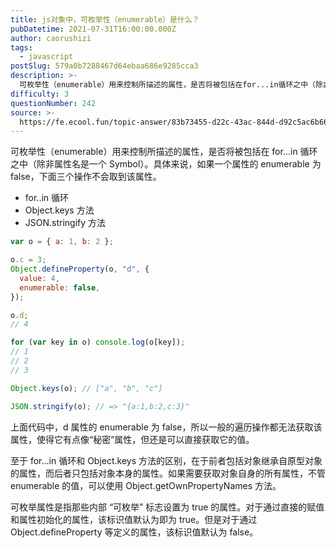 ```yaml
---
title: js对象中，可枚举性（enumerable）是什么？
pubDatetime: 2021-07-31T16:00:00.000Z
author: caorushizi
tags:
  - javascript
postSlug: 579a0b7288467d64ebaa686e9285cca3
description: >-
  可枚举性（enumerable）用来控制所描述的属性，是否将被包括在for...in循环之中（除非属性名是一个Symbol）。具体来说，如果一个属性的enumerable为false，下面三个操作不会
difficulty: 3
questionNumber: 242
source: >-
  https://fe.ecool.fun/topic-answer/83b73455-d22c-43ac-844d-d92c5ac6b662?orderBy=updateTime&order=desc&tagId=10
---
```


可枚举性（enumerable）用来控制所描述的属性，是否将被包括在 for...in 循环之中（除非属性名是一个 Symbol）。具体来说，如果一个属性的 enumerable 为 false，下面三个操作不会取到该属性。

- for..in 循环
- Object.keys 方法
- JSON.stringify 方法

```javascript
var o = { a: 1, b: 2 };

o.c = 3;
Object.defineProperty(o, "d", {
  value: 4,
  enumerable: false,
});

o.d;
// 4

for (var key in o) console.log(o[key]);
// 1
// 2
// 3

Object.keys(o); // ["a", "b", "c"]

JSON.stringify(o); // => "{a:1,b:2,c:3}"
```

上面代码中，d 属性的 enumerable 为 false，所以一般的遍历操作都无法获取该属性，使得它有点像“秘密”属性，但还是可以直接获取它的值。

至于 for...in 循环和 Object.keys 方法的区别，在于前者包括对象继承自原型对象的属性，而后者只包括对象本身的属性。如果需要获取对象自身的所有属性，不管 enumerable 的值，可以使用 Object.getOwnPropertyNames 方法。

可枚举属性是指那些内部 “可枚举” 标志设置为 true 的属性。对于通过直接的赋值和属性初始化的属性，该标识值默认为即为 true。但是对于通过 Object.defineProperty 等定义的属性，该标识值默认为 false。

